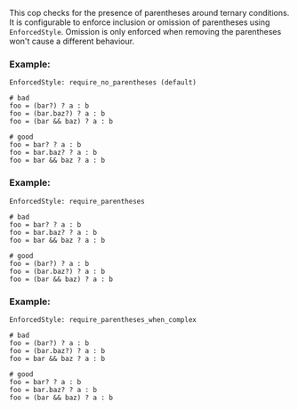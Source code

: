 This cop checks for the presence of parentheses around ternary
conditions. It is configurable to enforce inclusion or omission of
parentheses using `EnforcedStyle`. Omission is only enforced when
removing the parentheses won't cause a different behaviour.

### Example:

    EnforcedStyle: require_no_parentheses (default)

    # bad
    foo = (bar?) ? a : b
    foo = (bar.baz?) ? a : b
    foo = (bar && baz) ? a : b

    # good
    foo = bar? ? a : b
    foo = bar.baz? ? a : b
    foo = bar && baz ? a : b

### Example:

    EnforcedStyle: require_parentheses

    # bad
    foo = bar? ? a : b
    foo = bar.baz? ? a : b
    foo = bar && baz ? a : b

    # good
    foo = (bar?) ? a : b
    foo = (bar.baz?) ? a : b
    foo = (bar && baz) ? a : b

### Example:

    EnforcedStyle: require_parentheses_when_complex

    # bad
    foo = (bar?) ? a : b
    foo = (bar.baz?) ? a : b
    foo = bar && baz ? a : b

    # good
    foo = bar? ? a : b
    foo = bar.baz? ? a : b
    foo = (bar && baz) ? a : b